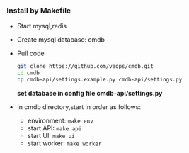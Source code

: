 ### Install by Makefile

- Start mysql,redis
- Create mysql database: cmdb
- Pull code

  ```bash
  git clone https://github.com/veops/cmdb.git
  cd cmdb
  cp cmdb-api/settings.example.py cmdb-api/settings.py
  ```

  **set database in config file cmdb-api/settings.py**

- In cmdb directory,start in order as follows:
  - environment: `make env`
  - start API: `make api`
  - start UI: `make ui`
  - start worker: `make worker`
